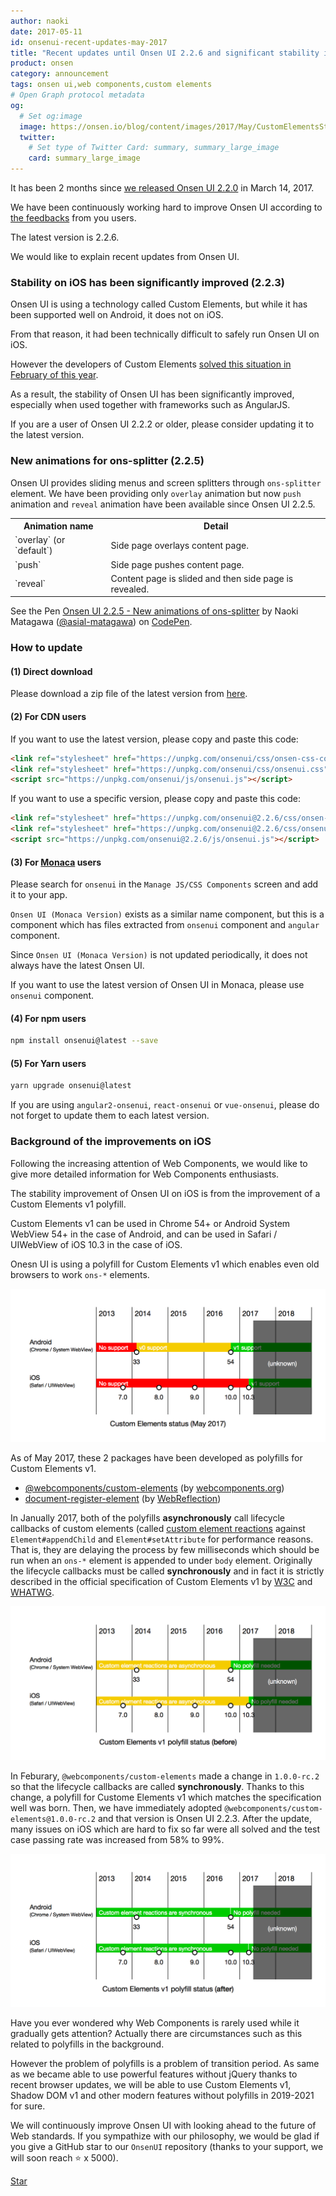 ```yaml
---
author: naoki
date: 2017-05-11
id: onsenui-recent-updates-may-2017
title: "Recent updates until Onsen UI 2.2.6 and significant stability improvement on iOS"
product: onsen
category: announcement
tags: onsen ui,web components,custom elements
# Open Graph protocol metadata
og:
  # Set og:image
  image: https://onsen.io/blog/content/images/2017/May/CustomElementsStatus.png
  twitter:
    # Set type of Twitter Card: summary, summary_large_image
    card: summary_large_image
---
```


<!--2017/03/14 に [Onsen UI 2.2.0 をリリース](https://onsen.io/blog/220-release/)してから約2ヶ月が経ちました。-->
It has been 2 months since [we released Onsen UI 2.2.0](https://onsen.io/blog/220-release/) in March 14, 2017.
<!--Onsen UI は[皆さんからのご意見](https://github.com/OnsenUI/OnsenUI/issues)を元に継続的に改善を行っています。-->
We have been continuously working hard to improve Onsen UI according to [the feedbacks](https://github.com/OnsenUI/OnsenUI/issues) from you users.
<!--現時点での最新版は 2.2.6 です。-->
The latest version is 2.2.6.

<!--最近の主なアップデートについてご紹介します。-->
We would like to explain recent updates from Onsen UI.

<!-- more -->

<!--### iOS での安定性が飛躍的に向上しました (2.2.3)-->
### Stability on iOS has been significantly improved (2.2.3)

<!--Onsen UI は Custom Elements という技術を使っています。-->
<!--しかしこの Custom Elements は、[Android では良好にサポートされている一方で、iOS ではあまりよくサポートされていませんでした](https://caniuse.com/#feat=custom-elementsv1)。-->
Onsen UI is using a technology called Custom Elements, but while it has been supported well on Android, it does not on iOS.
<!--そのため、Onsen UI を iOS で安定的に動作させることは技術的に困難でした。-->
From that reason, it had been technically difficult to safely run Onsen UI on iOS.

<!--しかし、今年の2月に Custom Elements の開発者達によって[その状況が改善され](https://github.com/webcomponents/custom-elements/issues/34)、-->
However the developers of Custom Elements [solved this situation in February of this year](https://github.com/webcomponents/custom-elements/issues/34).
<!--結果として Onsen UI の iOS での安定性が飛躍的に向上しました。-->
<!--特に AngularJS などの JS フレームワークと併用した際の安定性が向上しています。-->
As a result, the stability of Onsen UI has been significantly improved, especially when used together with frameworks such as AngularJS.
 

<!--Onsen UI 2.2.3 未満をお使いの方は最新版へのバージョンアップをご検討ください。-->
If you are a user of Onsen UI 2.2.2 or older, please consider updating it to the latest version.

<!--### ons-splitter にアニメーションを追加しました (2.2.5)-->
### New animations for ons-splitter (2.2.5)

<!--Onsen UI にはスライドメニューや画面分割を提供する `ons-splitter` タグが用意されています。-->
<!--その `ons-splitter` において、今までは `overlay` アニメーションのみを提供してきましたが、-->
<!--Onsen UI 2.2.5 にて `push` アニメーションと `reveal` アニメーションを新たに追加しました。-->
Onsen UI provides sliding menus and screen splitters through `ons-splitter` element.
We have been providing only `overlay` animation but now `push` animation and `reveal` animation have been available since Onsen UI 2.2.5.

<table>
    <tr>
        <th>Animation name</th>
        <th>Detail</th>
    </tr>
    <tr>
        <td>`overlay` (or `default`)</td>
        <td>Side page overlays content page.</td>
    </tr>
    <tr>
        <td>`push`</td>
        <td>Side page pushes content page.</td>
    </tr>
    <tr>
        <td>`reveal`</td>
        <td>Content page is slided and then side page is revealed.</td>
    </tr>
</table>

<p data-height="512" data-theme-id="light" data-slug-hash="zwPQwb" data-default-tab="html,result" data-user="asial-matagawa" data-embed-version="2" data-pen-title="Onsen UI 2.2.5 - New animations of ons-splitter" class="codepen">See the Pen <a href="https://codepen.io/asial-matagawa/pen/zwPQwb/">Onsen UI 2.2.5 - New animations of ons-splitter</a> by Naoki Matagawa (<a href="http://codepen.io/asial-matagawa">@asial-matagawa</a>) on <a href="http://codepen.io">CodePen</a>.</p>
<script async src="https://production-assets.codepen.io/assets/embed/ei.js"></script>

<!--### バージョンアップ方法-->
### How to update

<!--#### (1) 直接ダウンロードの場合-->
#### (1) Direct download

<!--[こちら](https://github.com/OnsenUI/OnsenUI-dist/releases) から最新版の zip ファイルをダウンロードしてご利用ください。-->
Please download a zip file of the latest version from [here](https://github.com/OnsenUI/OnsenUI-dist/releases).

<!--#### (2) CDN ([unpkg](https://unpkg.com/)) をご利用の場合-->
#### (2) For CDN users

<!--最新版を利用する場合は以下のコードをご利用ください。-->
If you want to use the latest version, please copy and paste this code:

```html
<link ref="stylesheet" href="https://unpkg.com/onsenui/css/onsen-css-components.css">
<link ref="stylesheet" href="https://unpkg.com/onsenui/css/onsenui.css">
<script src="https://unpkg.com/onsenui/js/onsenui.js"></script>
```

<!--バージョンを固定する場合は以下のコードをご利用ください。-->
If you want to use a specific version, please copy and paste this code:

```html
<link ref="stylesheet" href="https://unpkg.com/onsenui@2.2.6/css/onsen-css-components.css">
<link ref="stylesheet" href="https://unpkg.com/onsenui@2.2.6/css/onsenui.css">
<script src="https://unpkg.com/onsenui@2.2.6/js/onsenui.js"></script>
```

<!--#### (3) [Monaca](https://monaca.io) をご利用の場合-->
#### (3) For [Monaca](https://monaca.io) users

<!--`JS/CSS コンポーネントの追加` 画面から `onsenui` を検索して追加してください。-->
Please search for `onsenui` in the `Manage JS/CSS Components` screen and add it to your app.

<!--似た名前のコンポーネントとして `Onsen UI (Monaca Version)` がありますが、-->
<!--これは `onsenui` コンポーネントと `angular` コンポーネントから Monaca に必要なファイルのみを抽出したものです。-->
`Onsen UI (Monaca Version)` exists as a similar name component, but this is a component which has files extracted from `onsenui` component and `angular` component.
<!--`Onsen UI (Monaca Version)` コンポーネントは不定期に更新されるため、最新版の Onsen UI が含まれているとは限りません。-->
Since `Onsen UI (Monaca Version)` is not updated periodically, it does not always have the latest Onsen UI.
<!--最新版の Onsen UI をお求めの方は `onsenui` コンポーネントをご利用ください。-->
If you want to use the latest version of Onsen UI in Monaca, please use `onsenui` component.

<!--#### (4) npm をご利用の場合-->
#### (4) For npm users

```sh
npm install onsenui@latest --save
```

<!--#### (5) Yarn をご利用の場合-->
#### (5) For Yarn users

```sh
yarn upgrade onsenui@latest
```

<!--`angular2-onsenui`, `react-onsenui`, `vue-onsenui` をご利用の方はそちらも併せて最新版にバージョンアップしてください。-->
If you are using `angular2-onsenui`, `react-onsenui` or `vue-onsenui`, please do not forget to update them to each latest version.


<!--### iOS での安定性向上の背景-->
### Background of the improvements on iOS

<!--[Web Components](https://www.w3.org/standards/techs/components) が注目を集め始めていることを考慮し、-->
<!--Web Components に興味をお持ちの方のために、今回の件についてもう少し詳しくお話します。-->
Following the increasing attention of Web Components, we would like to give more detailed information for Web Components enthusiasts.

<!--今回の iOS での安定性向上は Custom Elements v1 の polyfill の改善に由来するものです。-->
The stability improvement of Onsen UI on iOS is from the improvement of a Custom Elements v1 polyfill.
<!--Custom Elements v1 は Android の場合「Chrome 54 以上」または「Android System WebView 54 以上」、iOS の場合 iOS 10.3 以上（の Safari または UIWebView）でしか利用できないため、-->
Custom Elements v1 can be used in Chrome 54+ or Android System WebView 54+ in the case of Android, and can be used in Safari / UIWebView of iOS 10.3 in the case of iOS.
<!--Onsen UI は Custom Elements v1 の polyfill を利用しています。この polyfill によって古いブラウザでも `ons-*` 要素が動作するようになっています。-->
Onesn UI is using a polyfill for Custom Elements v1 which enables even old browsers to work `ons-*` elements.

![](/blog/content/images/2017/May/CustomElementsStatus.png)

<!--Custom Elements v1 の polyfill としては2017年5月現在以下の2つが開発されています。-->
As of May 2017, these 2 packages have been developed as polyfills for Custom Elements v1.

- [@webcomponents/custom-elements](https://github.com/webcomponents/custom-elements) (by [webcomponents.org](https://www.webcomponents.org/))
- [document-register-element](https://github.com/WebReflection/document-register-element) (by [WebReflection](https://www.webreflection.co.uk/))

<!--2017年1月の時点ではどちらの polyfill も、パフォーマンス上の理由から[カスタム要素のライフサイクルコールバック（custom element reactions）](https://developers.google.com/web/fundamentals/getting-started/primers/customelements#reactions)を `Element#appendChild` や `Element#setAttribute` に対して非同期的に呼び出していました。つまり、`ons-*` 要素を `body` 要素下に追加した際に行うべき処理をすぐには行わず、数ミリ秒遅らせてしまっていたということです。本来ライフサイクルコールバックはそれらに対して同期的に呼ばれるべきで、[W3C](https://www.w3.org/TR/custom-elements/) や [WHATWG](https://html.spec.whatwg.org/multipage/scripting.html#custom-elements) にて規定されている Custom Elements v1 の正式な仕様においてもそのように書かれています。Onsen UI にとってはこの仕様との不一致が致命的でした。Onsen UI はライフサイクルコールバックが同期的に呼ばれることを前提としたコードを多数持つためです。-->
In Janually 2017, both of the polyfills **asynchronously** call lifecycle callbacks of custom elements (called [custom element reactions]((https://developers.google.com/web/fundamentals/getting-started/primers/customelements#reactions)) against `Element#appendChild` and `Element#setAttribute` for performance reasons.
That is, they are delaying the process by few milliseconds which should be run when an `ons-*` element is appended to under `body` element.
Originally the lifecycle callbacks must be called **synchronously** and in fact it is strictly described in the official specification of Custom Elements v1 by [W3C](https://www.w3.org/TR/custom-elements/) and [WHATWG](https://html.spec.whatwg.org/multipage/scripting.html#custom-elements).

![](/blog/content/images/2017/May/CustomElementsV1PolyfillStatus_Before.png)

<!--そんな中、今年の2月、`@webcomponents/custom-elements` は `1.0.0-rc.2` にてライフサイクルコールバックを同期的に呼び出すよう仕様変更を行いました。これにより、仕様により良く準拠した Custom Elements v1 用 polyfill が生まれました。そこで早速 polyfill を `@webcomponents/custom-elements@1.0.0-rc.2` に差し替えたものが Onsen UI 2.2.3 です。-->
<!--これにより、今までどうしても直せなかった iOS での不具合が一挙になくなり、iOS でのテストケース通過率が 58 % から 99 % に上昇しました。-->
In Feburary, `@webcomponents/custom-elements` made a change in `1.0.0-rc.2` so that the lifecycle callbacks are called **synchronously**.
Thanks to this change, a polyfill for Custome Elements v1 which matches the specification well was born.
Then, we have immediately adopted `@webcomponents/custom-elements@1.0.0-rc.2` and that version is Onsen UI 2.2.3.
After the update, many issues on iOS which are hard to fix so far were all solved and the test case passing rate was increased from 58% to 99%.

![](/blog/content/images/2017/May/CustomElementsV1PolyfillStatus_After.png)

<!--Web Components が話題となる一方でその実例が少ないことに疑問を感じた方はいらっしゃらないでしょうか？その背景にはこういった polyfill の事情などがあります。-->
Have you ever wondered why Web Components is rarely used while it gradually gets attention?
Actually there are circumstances such as this related to polyfills in the background.

<!--しかし、polyfill の問題は過渡期の問題にすぎません。ブラウザの機能拡充により jQuery 無しでも強力な機能が使えるようになったのと同じように、2019-2021 年頃には polyfill 無しで Custom Elements v1 や Shadow DOM v1 を利用できる時代が訪れます。-->
However the problem of polyfills is a problem of transition period.
As same as we became able to use powerful features without jQuery thanks to recent browser updates,
we will be able to use Custom Elements v1, Shadow DOM v1 and other modern features without polyfills in 2019-2021 for sure.

<!--Onsen UI は Web 標準の将来的動向を見据えつつ今後も改善を続けていく所存です。-->
<!--もし私たちの思想に共感いただけましたら、是非 GitHub スターにてご支援ください（皆様のおかげで、もうすぐ ★5000 に到達します）。-->
We will continuously improve Onsen UI with looking ahead to the future of Web standards.
If you sympathize with our philosophy, we would be glad if you give a GitHub star to our `OnsenUI` repository (thanks to your support, we will soon reach ⭐️ x 5000).

<!-- Place this tag where you want the button to render. -->
<a class="github-button" href="https://github.com/OnsenUI/OnsenUI" data-size="large" data-show-count="true" aria-label="Star OnsenUI/OnsenUI on GitHub">Star</a>
<!-- Place this tag in your head or just before your close body tag. -->
<script async defer src="https://buttons.github.io/buttons.js"></script>
